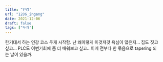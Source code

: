 ```yaml
---
title: "인강"
url: "1206_ingang"
date: 2021-12-06
draft: false
tags: ["두개"]
---
```

한기대서 하는 인강 코스 두개 시작함. 난 왜이렇게 이것저것 욕심이 많은지... 집도 짓고 싶고... PLC도 이번기회에 좀 더 배워보고 싶고.. 이게 전부다 한 묶음으로 tapering 되는 날이 있을까.
